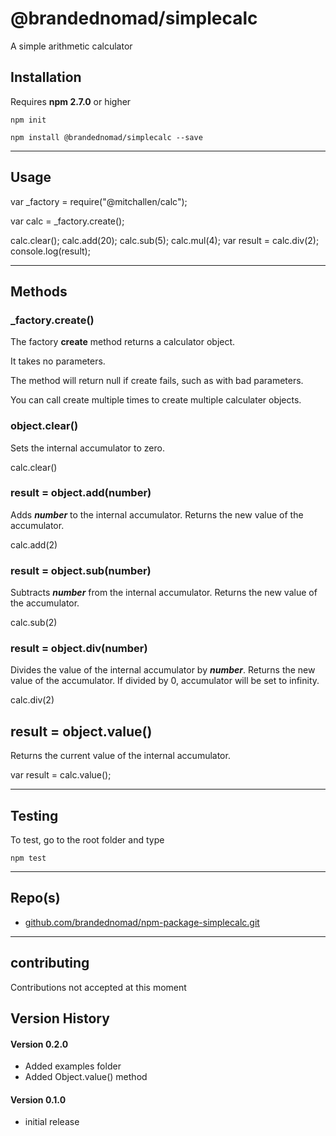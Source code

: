 @brandednomad/simplecalc
==
A simple arithmetic calculator

## Installation

Requires __npm 2.7.0__ or higher

`npm init`

`npm install @brandednomad/simplecalc --save`

***

## Usage

var _factory = require("@mitchallen/calc"); 

var calc = _factory.create(); 

calc.clear(); 
calc.add(20); 
calc.sub(5); 
calc.mul(4); 
var result = calc.div(2); 
console.log(result);

***

## Methods

### _factory.create()

The factory __create__ method returns a calculator object.

It takes no parameters.

The method will return null if create fails, such as with bad parameters.

You can call create multiple times to create multiple calculater objects.

### object.clear()

Sets the internal accumulator to zero.

calc.clear()

### result = object.add(number)

Adds __*number*__ to the internal accumulator. Returns the new value of the accumulator.

calc.add(2)

### result = object.sub(number)

Subtracts __*number*__ from the internal accumulator. Returns the new value of the accumulator.

calc.sub(2)

### result = object.div(number)

Divides the value of the internal accumulator by __*number*__. Returns the new value of the accumulator. If divided by 0, accumulator will be set to infinity. 

calc.div(2)

## result = object.value()

Returns the current value of the internal accumulator.

var result = calc.value();

***

## Testing

To test, go to the root folder and type 

`npm test`

***

## Repo(s)

* [github.com/brandednomad/npm-package-simplecalc.git](https://github.com/BrandedNomad/npm-package-simplecalc.git)

***

## contributing

Contributions not accepted at this moment

## Version History

#### Version 0.2.0

* Added examples folder
* Added Object.value() method


#### Version 0.1.0

* initial release
